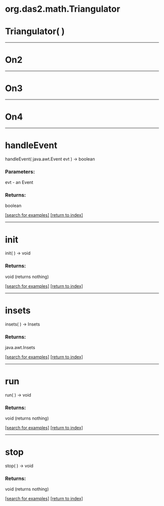 # org.das2.math.Triangulator



# Triangulator( )


***
<a name="On2"></a>
# On2



***
<a name="On3"></a>
# On3



***
<a name="On4"></a>
# On4



***
<a name="handleEvent"></a>
# handleEvent
handleEvent( java.awt.Event evt ) &rarr; boolean



### Parameters:
evt - an Event

### Returns:
boolean


<a href="https://github.com/autoplot/dev/search?q=handleEvent&unscoped_q=handleEvent">[search for examples]</a>
<a href="https://github.com/autoplot/documentation/blob/master/javadoc/index-all.md">[return to index]</a>

***
<a name="init"></a>
# init
init(  ) &rarr; void



### Returns:
void (returns nothing)


<a href="https://github.com/autoplot/dev/search?q=init&unscoped_q=init">[search for examples]</a>
<a href="https://github.com/autoplot/documentation/blob/master/javadoc/index-all.md">[return to index]</a>

***
<a name="insets"></a>
# insets
insets(  ) &rarr; Insets



### Returns:
java.awt.Insets


<a href="https://github.com/autoplot/dev/search?q=insets&unscoped_q=insets">[search for examples]</a>
<a href="https://github.com/autoplot/documentation/blob/master/javadoc/index-all.md">[return to index]</a>

***
<a name="run"></a>
# run
run(  ) &rarr; void



### Returns:
void (returns nothing)


<a href="https://github.com/autoplot/dev/search?q=run&unscoped_q=run">[search for examples]</a>
<a href="https://github.com/autoplot/documentation/blob/master/javadoc/index-all.md">[return to index]</a>

***
<a name="stop"></a>
# stop
stop(  ) &rarr; void



### Returns:
void (returns nothing)


<a href="https://github.com/autoplot/dev/search?q=stop&unscoped_q=stop">[search for examples]</a>
<a href="https://github.com/autoplot/documentation/blob/master/javadoc/index-all.md">[return to index]</a>


